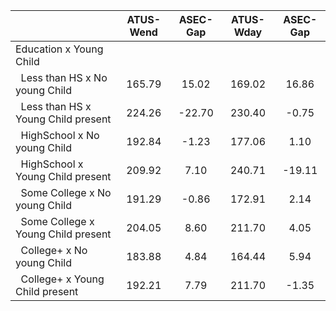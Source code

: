 
|                      |    ATUS-Wend |     ASEC-Gap |    ATUS-Wday |     ASEC-Gap |
| -------------------- | :----------: | :----------: | :----------: | :----------: |
| Education x Young Child |              |              |              |              |
| &nbsp;&nbsp;Less than HS x No young Child |       165.79 |        15.02 |       169.02 |        16.86 |
| &nbsp;&nbsp;Less than HS x Young Child present |       224.26 |       -22.70 |       230.40 |        -0.75 |
| &nbsp;&nbsp;HighSchool x No young Child |       192.84 |        -1.23 |       177.06 |         1.10 |
| &nbsp;&nbsp;HighSchool x Young Child present |       209.92 |         7.10 |       240.71 |       -19.11 |
| &nbsp;&nbsp;Some College x No young Child |       191.29 |        -0.86 |       172.91 |         2.14 |
| &nbsp;&nbsp;Some College x Young Child present |       204.05 |         8.60 |       211.70 |         4.05 |
| &nbsp;&nbsp;College+ x No young Child |       183.88 |         4.84 |       164.44 |         5.94 |
| &nbsp;&nbsp;College+ x Young Child present |       192.21 |         7.79 |       211.70 |        -1.35 |

